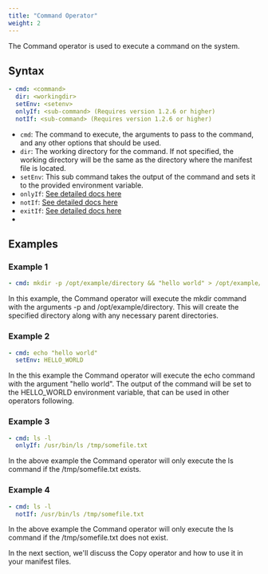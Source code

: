 ```yaml
---
title: "Command Operator"
weight: 2
---
```

The Command operator is used to execute a command on the system.

## Syntax

```yaml
- cmd: <command>
  dir: <workingdir>
  setEnv: <setenv>
  onlyIf: <sub-command> (Requires version 1.2.6 or higher)
  notIf: <sub-command> (Requires version 1.2.6 or higher)
```

* `cmd`: The command to execute, the arguments to pass to the command, and any other options that should be used.
* `dir`: The working directory for the command. If not specified, the working directory will be the same as the directory where the manifest file is located.
* `setEnv`: This sub command takes the output of the command and sets it to the provided environment variable.
* `onlyIf`: [See detailed docs here](/operators/sub-commands)
* `notIf`: [See detailed docs here](/operators/sub-commands)
* `exitIf`: [See detailed docs here](/operators/sub-commands)
* 
## Examples
### Example 1
```yaml
- cmd: mkdir -p /opt/example/directory && "hello world" > /opt/example/directory/output.txt
```
In this example, the Command operator will execute the mkdir command with the arguments -p and /opt/example/directory. This will create the specified directory along with any necessary parent directories.

### Example 2

```yaml
- cmd: echo "hello world"
  setEnv: HELLO_WORLD
```
In the this example the Command operator will execute the echo command with the argument "hello world". The output of the command will be set to the HELLO_WORLD environment variable, that can be used in other operators following.

### Example 3

```yaml
- cmd: ls -l
  onlyIf: /usr/bin/ls /tmp/somefile.txt
```
In the above example the Command operator will only execute the ls command if the /tmp/somefile.txt exists.

### Example 4

```yaml
- cmd: ls -l
  notIf: /usr/bin/ls /tmp/somefile.txt
```
In the above example the Command operator will only execute the ls command if the /tmp/somefile.txt does not exist.

In the next section, we'll discuss the Copy operator and how to use it in your manifest files.